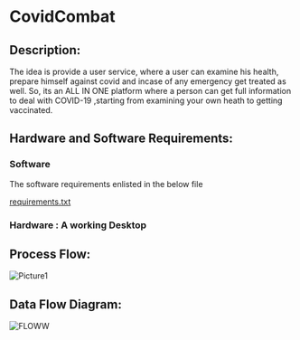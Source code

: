 
# CovidCombat
## Description: 
The idea is provide a user service, where a user can examine his health, prepare himself against covid and incase of any emergency get treated as well.
So, its an ALL IN ONE platform where a person can get full information to deal with COVID-19 ,starting from examining your own heath to getting vaccinated.

## Hardware and Software Requirements: 
### Software
The software requirements enlisted in the below file

[requirements.txt](https://github.com/rajneeshk94/covidcombat/blob/main/covidcombat/requirements.txt)

### Hardware : A working Desktop

## Process Flow:
![Picture1](https://user-images.githubusercontent.com/58133068/119311097-455c8000-bc8e-11eb-9e8c-9b9ad27c963d.png)

## Data Flow Diagram:
![FLOWW](https://user-images.githubusercontent.com/58133068/119313276-fd8b2800-bc90-11eb-8bce-6490d776a242.png)


